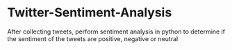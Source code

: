 # Twitter-Sentiment-Analysis
After collecting tweets, perform sentiment analysis in python to determine if the sentiment of the tweets are positive, negative or neutral
